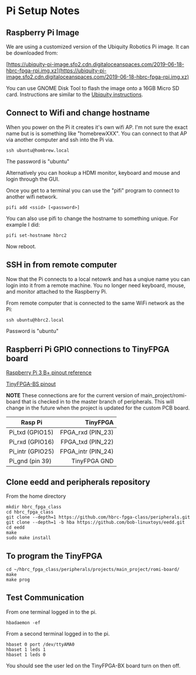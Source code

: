 # Pi Setup Notes

## Raspberry Pi Image

We are using a customized version of the Ubiquity Robotics Pi image.
It can be downloaded from:

[https://ubiquity-pi-image.sfo2.cdn.digitaloceanspaces.com/2019-06-18-hbrc-fpga-rpi.img.xz](https://ubiquity-pi-image.sfo2.cdn.digitaloceanspaces.com/2019-06-18-hbrc-fpga-rpi.img.xz)

You can use GNOME Disk Tool to flash the image onto a 16GB Micro SD card.
Instructions are similar to the [Ubiquity instructions](https://downloads.ubiquityrobotics.com/pi.html).

## Connect to Wifi and change hostname

When you power on the Pi it creates it's own wifi AP.  I'm not sure the exact name but
is is something like "homebrewXXX".  You can connect to that AP via another computer
and ssh into the Pi via.

```
ssh ubuntu@hombrew.local
```

The password is "ubuntu"

Alternatively you can hookup a HDMI monitor, keyboard and mouse and login through the
GUI.

Once you get to a terminal you can use the "pifi" program to connect to another wifi
network.

```
pifi add <ssid> [<password>]
```

You can also use pifi to change the hostname to something unique. For example I did:

```
pifi set-hostname hbrc2
```

Now reboot.

## SSH in from remote computer

Now that the Pi connects to a local netowrk and has a unqiue name you can
login into it from a remote machine.  You no longer need keyboard, mouse, and monitor
attached to the Raspberry Pi.

From remote computer that is connected to the same WiFi network as the Pi:

```
ssh ubuntu@hbrc2.local
```

Password is "ubuntu"

## Raspberri Pi GPIO connections to TinyFPGA board

[Raspberry Pi 3 B+ pinout reference](https://pi4j.com/1.2/pins/model-3b-plus-rev1.html)

[TinyFPGA-BS pinout](https://www.crowdsupply.com/img/a1f0/card-front_png_project-body.jpg)

**NOTE** These connections are for the current version of main_project/romi-board
that is checked in to the master branch of peripherals.  This will change
in the future when the project is updated for the custom PCB board.

| Rasp Pi          | TinyFPGA           |
| ---------------- | ------------------:|
| Pi_txd (GPIO15)  | FPGA_rxd (PIN_23)  |
| Pi_rxd (GPIO16)  | FPGA_txd (PIN_22)  |
| Pi_intr (GPIO25) | FPGA_intr (PIN_24) |
| Pi_gnd (pin 39)  | TinyFPGA GND       |


## Clone eedd and peripherals repository

From the home directory

```
mkdir hbrc_fpga_class
cd hbrc_fpga_class
git clone --depth=1 https://github.com/hbrc-fpga-class/peripherals.git
git clone --depth=1 -b hba https://github.com/bob-linuxtoys/eedd.git
cd eedd
make
sudo make install
```

## To program the TinyFPGA

```
cd ~/hbrc_fpga_class/peripherals/projects/main_project/romi-board/
make
make prog
```

## Test Communication

From one terminal logged in to the pi.

```
hbadaemon -ef
```

From a second terminal logged in to the pi.

```
hbaset 0 port /dev/ttyAMA0
hbaset 1 leds 1
hbaset 1 leds 0
```

You should see the user led on the TinyFPGA-BX board turn on
then off.



